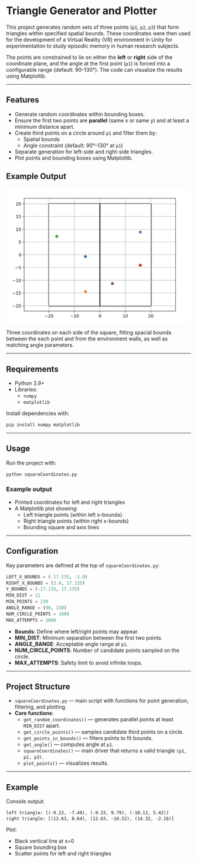 # Triangle Generator and Plotter

This project generates random sets of three points (`p1`, `p2`, `p3`) that form triangles within specified spatial bounds. These coordinates were then used for the development of a Virtual Reality (VR) environment in Unity for experimentation to study episodic memory in human research subjects.

The points are constrained to lie on either the **left** or **right** side of the coordinate plane, and the angle at the first point (`p1`) is forced into a configurable range (default: 90–130°). The code can visualize the results using Matplotlib.

---

## Features
- Generate random coordinates within bounding boxes.
- Ensure the first two points are **parallel** (same x or same y) and at least a minimum distance apart.
- Create third points on a circle around `p1` and filter them by:
  - Spatial bounds
  - Angle constraint (default: 90°–130° at `p1`)
- Separate generation for left-side and right-side triangles.
- Plot points and bounding boxes using Matplotlib.

## Example Output

![Square Coordinates Example](screenshots/square_example.png)

Three coordinates on each side of the square, fitting spacial bounds between the each point and from the environment walls, as well as matching angle parameters.

---

## Requirements
- Python 3.9+
- Libraries:
  - `numpy`
  - `matplotlib`

Install dependencies with:

```bash
pip install numpy matplotlib
```

---

## Usage

Run the project with:

```bash
python squareCoordinates.py
```

### Example output
- Printed coordinates for left and right triangles
- A Matplotlib plot showing:
  - Left triangle points (within left x-bounds)
  - Right triangle points (within right x-bounds)
  - Bounding square and axis lines

---

## Configuration
Key parameters are defined at the top of `squareCoordinates.py`:

```python
LEFT_X_BOUNDS = (-17.135, -3.0)
RIGHT_X_BOUNDS = (3.0, 17.135)
Y_BOUNDS = (-17.135, 17.135)
MIN_DIST = 11
MIN_POINTS = 230
ANGLE_RANGE = (90, 130)
NUM_CIRCLE_POINTS = 1000
MAX_ATTEMPTS = 1000
```

- **Bounds**: Define where left/right points may appear.
- **MIN_DIST**: Minimum separation between the first two points.
- **ANGLE_RANGE**: Acceptable angle range at `p1`.
- **NUM_CIRCLE_POINTS**: Number of candidate points sampled on the circle.
- **MAX_ATTEMPTS**: Safety limit to avoid infinite loops.

---

## Project Structure
- `squareCoordinates.py` — main script with functions for point generation, filtering, and plotting.
- **Core functions**:
  - `get_random_coordinates()` — generates parallel points at least `MIN_DIST` apart.
  - `get_circle_points()` — samples candidate third points on a circle.
  - `get_points_in_bounds()` — filters points to fit bounds.
  - `get_angle()` — computes angle at `p1`.
  - `squareCoordinates()` — main driver that returns a valid triangle `(p1, p2, p3)`.
  - `plot_points()` — visualizes results.

---

## Example

Console output:

```
left triangle: [(-9.23, -7.49), (-9.23, 9.79), (-10.11, 5.42)]
right triangle: [(12.63, 8.64), (12.63, -10.52), (14.32, -2.16)]
```

Plot:

- Black vertical line at x=0
- Square bounding box
- Scatter points for left and right triangles